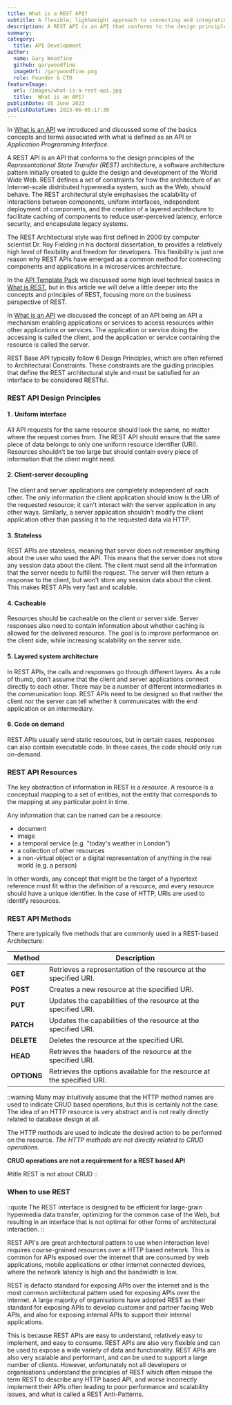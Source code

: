 ```yaml
---
title: What is a REST API?
subtitle: A flexible, lightweight approach to connecting and integrating applications.
description: A REST API is an API that conforms to the design principles of the REST, or representational state transfer architectural style. For this reason, REST APIs are sometimes referred to RESTful APIs.
summary: 
category:
  title: API Development
author:
  name: Gary Woodfine
  github: garywoodfine
  imageUrl: /garywoodfine.png
  role: Founder & CTO
featureImage:
  url: /images/what-is-a-rest-api.jpg
  title:  What is an API?
publishDate: 05 June 2023
publishDateTime: 2023-06-05:17:30
---
```


In [What is an API](https://threenine.blog/posts/what-is-an-api "What is an API | threenine.co.uk") we introduced and discussed some of the
basics concepts and terms associated with what is defined as an API or _Application Programming Interface_. 

A REST API is an API that conforms to the design principles of the *_Representational State Transfer (REST)_*
architecture, a software architecture pattern initially created to guide the design and development of the
World Wide Web. REST defines a set of constraints for how the architecture of an Internet-scale 
distributed hypermedia system, such as the Web, should behave. The REST architectural style emphasises the scalability 
of interactions between components, uniform interfaces, independent deployment of components, and the creation of a 
layered architecture to facilitate caching of components to reduce user-perceived latency, enforce security, and 
encapsulate legacy systems. 

The REST Architectural style was first defined in 2000 by computer scientist Dr. Roy Fielding in his doctoral 
dissertation, to provides a relatively high level of flexibility and freedom for developers. This flexibility is just 
one reason why REST APIs have emerged as a common method for connecting components and applications in a microservices 
architecture.

In the [API Template Pack](https://www.apitemplatepack.com/) we discussed some high level technical basics in [What is REST](https://www.apitemplatepack.com/docs/introduction/what-is-rest/),
but in this article we will delve a little deeper into the concepts and principles of REST, focusing more on the business
perspective of REST.

In [What is an API](https://threenine.blog/posts/what-is-an-api) we discussed the concept of an API being an API a 
mechanism  enabling applications or services to access resources within other applications or services. The application 
or service doing the accessing is called the client, and the application or service containing the resource is called 
the server.

REST Base API typically follow 6 Design Principles, which are often referred to Architectural Constraints. These
constraints are the guiding principles that define the REST architectural style and must be satisfied for an interface
to be considered RESTful.

### REST API Design Principles

#### 1 . Uniform interface

All API requests for the same resource should look the same, no matter where the request comes from. The REST API 
should ensure that the same piece of data belongs to only one uniform resource identifier (URI). Resources shouldn’t be 
too large but should contain every piece of information that the client might need.

#### 2. Client-server decoupling


The client and server applications are completely independent of each other. The only information 
the client application should know is the URI of the requested resource; it can't interact with the server application 
in any other ways. Similarly, a server application shouldn't modify the client application other than passing it to 
the requested data via HTTP.

#### 3. Stateless

REST APIs are stateless, meaning that server does not remember anything about the user who used the API. This means
that the server does not store any session data about the client. The client must send all the information that the
server needs to fulfill the request. The server will then return a response to the client, but won’t store any session
data about the client. This makes REST APIs very fast and scalable.

#### 4. Cacheable

Resources should be cacheable on the client or server side. Server responses also need to contain information about 
whether caching is allowed for the delivered resource. The goal is to improve performance on the client side, while 
increasing scalability on the server side.

#### 5. Layered system architecture

In REST APIs, the calls and responses go through different layers. As a rule of thumb, don’t assume that the client 
and server applications connect directly to each other. There may be a number of different intermediaries in the 
communication loop. REST APIs need to be designed so that neither the client nor the server can tell whether it 
communicates with the end application or an intermediary.

#### 6. Code on demand 

REST APIs usually send static resources, but in certain cases, responses can also contain executable code. In these 
cases, the code should only run on-demand.


### REST API Resources

The key abstraction of information in REST is a _resource_.  A resource is a conceptual mapping to a set of entities, 
not the entity that corresponds to the mapping at any particular point in time.

Any information that can be named can be a resource: 
* document 
* image
* a temporal service (e.g. "today's weather in London") 
* a collection of other resources
* a non-virtual object or a digital representation of anything in the real world  (e.g. a person)

In other words, any concept that might be the target of a hypertext reference must fit within the definition of a resource,
and every resource should have a unique identifier. In the case of HTTP, URIs are used to identify resources.


### REST API Methods

There are typically five methods that are commonly used in a REST-based Architecture:

| Method      | Description |
|-------------| ----------- |
| **GET**     | Retrieves a representation of the resource at the specified URI. |
| **POST**    | Creates a new resource at the specified URI. |
| **PUT**     | Updates the capabilities of the resource at the specified URI. |
| **PATCH**   | Updates the capabilities of the resource at the specified URI. |
| **DELETE**  | Deletes the resource at the specified URI. |
| **HEAD**    | Retrieves the headers of the resource at the specified URI. |
| **OPTIONS** | Retrieves the options available for the resource at the specified URI. |



::warning
Many may intuitively assume that the HTTP method names are used to indicate CRUD based operations, but this is certainly
not the case.  The idea of an HTTP resource is very abstract and is not really directly related to database design at all.

The HTTP methods are used to indicate the desired action to be performed on the resource. *The HTTP methods are not directly related to CRUD operations.*

**CRUD operations are not a requirement for a REST based API**

#title 
  REST is not about CRUD
::

### When to use REST

::quote
 The REST interface is designed to be efficient for large-grain hypermedia data transfer, optimizing for the common case
    of the Web, but resulting in an interface that is not optimal for other forms of architectural interaction.
::

REST API's are great architectural pattern to use when interaction level requires course-grained resources over a HTTP based network.
This is common for APIs exposed over the internet that are consumed by web applications, mobile applications or other
internet connected devices, where the network latency is high and the bandwidth is low.

REST is defacto standard for exposing APIs over the internet and is the most common architectural pattern used for
exposing APIs over the internet. A large majority of organisations have adopted REST as their standard for exposing
APIs to develop customer and partner facing Web APIs, and also for exposing internal APIs to support their internal
applications.

This is because REST APIs are easy to understand, relatively easy to implement, and easy to consume. REST APIs are also very
flexible and can be used to expose a wide variety of data and functionality. REST APIs are also very scalable and
performant, and can be used to support a large number of clients.  However, unfortunately not all developers or 
organisations understand the principles of REST which often misuse the term REST to describe any HTTP based API, and worse
incorrectly implement their APIs often leading to poor performance and scalability issues, and what is called a REST Anti-Patterns.

